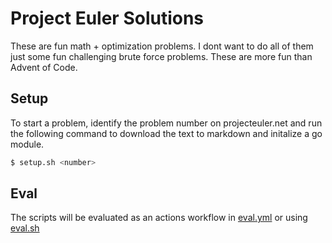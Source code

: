 # Project Euler Solutions 

These are fun math + optimization problems. I dont want to do all of them just some fun challenging brute force problems. These are more fun than Advent of Code. 

## Setup

To start a problem, identify the problem number on projecteuler.net and run the following command to download the text to markdown and initalize a go module.
```sh
$ setup.sh <number>
```

## Eval
The scripts will be evaluated as an actions workflow in [eval.yml](./.github/workflows/eval.yml) or using [eval.sh](./eval.sh)